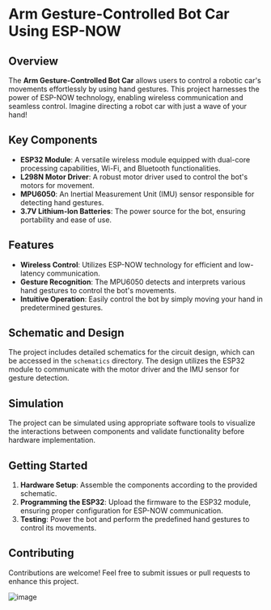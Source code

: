 # Arm Gesture-Controlled Bot Car Using ESP-NOW

## Overview
The **Arm Gesture-Controlled Bot Car** allows users to control a robotic car's movements effortlessly by using hand gestures. This project harnesses the power of ESP-NOW technology, enabling wireless communication and seamless control. Imagine directing a robot car with just a wave of your hand!

## Key Components
- **ESP32 Module**: A versatile wireless module equipped with dual-core processing capabilities, Wi-Fi, and Bluetooth functionalities.
- **L298N Motor Driver**: A robust motor driver used to control the bot's motors for movement.
- **MPU6050**: An Inertial Measurement Unit (IMU) sensor responsible for detecting hand gestures.
- **3.7V Lithium-Ion Batteries**: The power source for the bot, ensuring portability and ease of use.

## Features
- **Wireless Control**: Utilizes ESP-NOW technology for efficient and low-latency communication.
- **Gesture Recognition**: The MPU6050 detects and interprets various hand gestures to control the bot's movements.
- **Intuitive Operation**: Easily control the bot by simply moving your hand in predetermined gestures.

## Schematic and Design
The project includes detailed schematics for the circuit design, which can be accessed in the `schematics` directory. The design utilizes the ESP32 module to communicate with the motor driver and the IMU sensor for gesture detection.

## Simulation
The project can be simulated using appropriate software tools to visualize the interactions between components and validate functionality before hardware implementation.

## Getting Started
1. **Hardware Setup**: Assemble the components according to the provided schematic.
2. **Programming the ESP32**: Upload the firmware to the ESP32 module, ensuring proper configuration for ESP-NOW communication.
3. **Testing**: Power the bot and perform the predefined hand gestures to control its movements.

## Contributing
Contributions are welcome! Feel free to submit issues or pull requests to enhance this project.

![image](https://github.com/pratz222/Arm-Gesture-controlled-bot-car-using-ESP-NOW/assets/53640877/a341eeab-e155-4ad1-b70d-c6707b46210d)
